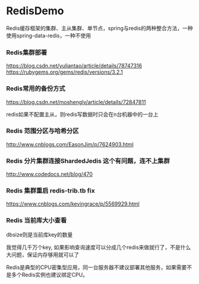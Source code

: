 # RedisDemo
Redis缓存框架的集群、主从集群、单节点，spring与redis的两种整合方法，一种使用spring-data-redis，一种不使用

### Redis集群部署
https://blog.csdn.net/yuliantao/article/details/78747316<br/>
https://rubygems.org/gems/redis/versions/3.2.1<br/>

### Redis常用的备份方式
https://blog.csdn.net/moshenglv/article/details/72847811

redis如果不配置主从，则redis写数据时只会在n台机器中的一台上

### Redis 范围分区与哈希分区
http://www.cnblogs.com/EasonJim/p/7624903.html

### Redis 分片集群连接ShardedJedis 这个有问题，连不上集群
http://www.codedocs.net/blog/470

### Redis 集群重启 redis-trib.tb fix
https://www.cnblogs.com/kevingrace/p/5569929.html

### Redis 当前库大小查看
dbsize则是当前库key的数量

我觉得几千万个key, 如果影响查询速度可以分成几个redis来做就行了，不是什么大问题，保证内存够用就可以了

Redis是典型的CPU密集型应用，同一台服务器不建议部署其他服务，如果需要不是多个Redis实例也建议绑定CPU。
